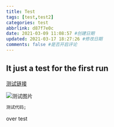 ```yaml
---
title: Test
tags: [test,test2]
categories: test
abbrlink: d87f7e0c
date: 2021-03-09 11:08:57 #创建日期
updated: 2021-03-17 18:27:26 #修改日期
comments: false #是否开启评论
---
```

## It just a test for the first run<!-- more -->

[测试链接](https://zhangyisui.top)

![测试图片](https://ae01.alicdn.com/kf/Udcdc3a875f984075a89e53abef0b1707c.jpg)

```html
测试代码;
```

over test  
